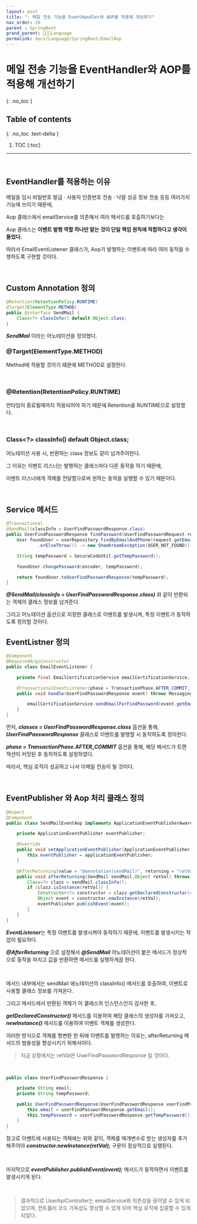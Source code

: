 ```yaml
---
layout: post
title: "· 메일 전송 기능을 EventHandler와 AOP를 적용해 개선하기"
nav_order: 20
parent : SpringBoot
grand_parent: 👩🏻‍💻Language
permalink: docs/Language/SpringBoot/EmailAop
---
```


# 메일 전송 기능을 EventHandler와 AOP를 적용해 개선하기
{: .no_toc }

## Table of contents
{: .no_toc .text-delta }

1. TOC
{:toc}

---

<br>




## EventHandler를 적용하는 이유

메일을 임시 비밀번호 발급 · 사용자 인증번호 전송 · 낙찰 성공 정보 전송 등등 여러가지 기능에 쓰이기 때문에,

Aop 클래스에서 emailService를 의존해서 여러 메서드를 호출하기보다는

Aop 클래스는 **이벤트 발행 역할 하나만 맡는 것이 단일 책임 원칙에 적합하다고 생각이 들었다.**

따라서 EmailEventListener 클래스가, Aop가 발행하는 이벤트에 따라 여러 동작을 수행하도록 구현할 것이다.

<br>

## Custom Annotation 정의

```java
@Retention(RetentionPolicy.RUNTIME)
@Target(ElementType.METHOD)
public @interface SendMail {
    Class<?> classInfo() default Object.class;
}

```

***SendMail*** 이라는 어노테이션을 정의했다.

### @Target(ElementType.METHOD)

Method에 적용할 것이기 떄문에 METHOD로 설정한다.

<br>

### @Retention(RetentionPolicy.RUNTIME)

런타임이 종료될때까지 적용되어야 하기 때문에 Retention을 RUNTIME으로 설정했다.

<br>

### Class<?> classInfo() default Object.class;

어노테이션 사용 시, 반환하는 class 정보도 같이 넘겨주어한다.

그 이유는 이벤트 리스너는 발행하는 클래스마다 다른 동작을 하기 때문에,

이벤트 리스너에게 객체를 전달함으로써 원하는 동작을 실행할 수 있기 때문이다.

<br>

## Service 메서드

```java
@Transactional
@SendMail(classInfo = UserFindPasswordResponse.class)
public UserFindPasswordResponse findPassword(UserFindPasswordRequest request) throws NoSuchAlgorithmException {
    User foundUser = userRepository.findByEmailAndPhone(request.getEmail(), request.getPhone())
            .orElseThrow(() -> new ShoeKreamException(USER_NOT_FOUND));

    String tempPassword = SecureCodeUtil.getTempPassword();

    foundUser.changePassword(encoder, tempPassword);

    return foundUser.toUserFindPasswordResponse(tempPassword);
}
```

***@SendMail(classInfo = UserFindPasswordResponse.class)*** 와 같이 반환되는 객체의 클래스 정보를 넘겨준다.

그리고 어노테이션 옵션으로 지정한 클래스로 이벤트를 발생시켜, 특정 이벤트가 동작하도록 정의할 것이다.



## EventListner 정의

```java
@Component
@RequiredArgsConstructor
public class EmailEventListener {

    private final EmailCertificationService emailCertificationService;

    @TransactionalEventListener(phase = TransactionPhase.AFTER_COMMIT, classes = UserFindPasswordResponse.class)
    public void handle(UserFindPasswordResponse event) throws MessagingException {

        emailCertificationService.sendEmailForFindPassword(event.getEmail(), event.getTempPassword());
    }
}
```

먼저, ***classes = UserFindPasswordResponse.class*** 옵션을 통해, ***UserFindPasswordResponse*** 클래스로 이벤트를 발행할 시 동작하도록 정의한다.

***phase = TransactionPhase.AFTER_COMMIT*** 옵션을 통해, 해당 메서드가 트랜잭션이 커밋된 후 동작하도록 설정하였다.

따라서, 핵심 로직이 성공하고 나서 이메일 전송이 될 것이다.

<br>



## EventPublisher 와 Aop 처리 클래스 정의

```java
@Aspect
@Component
public class SendMailEventAop implements ApplicationEventPublisherAware {

    private ApplicationEventPublisher eventPublisher;

    @Override
    public void setApplicationEventPublisher(ApplicationEventPublisher applicationEventPublisher) {
        this.eventPublisher = applicationEventPublisher;
    }

    @AfterReturning(value = "@annotation(sendMail)", returning = "retVal")
    public void afterReturning(SendMail sendMail,Object retVal) throws ....{
        Class<?> clazz = sendMail.classInfo();
        if (clazz.isInstance(retVal)) {
            Constructor<?> constructor = clazz.getDeclaredConstructor(retVal.getClass());
            Object event = constructor.newInstance(retVal);
            eventPublisher.publishEvent(event);
        }
    }
}
```



***EventListener***는 특정 이벤트를 발생시켜야 동작하기 때문에, 이벤트를 발생시키는 작업이 필요하다.

***@AfterReturning*** 으로 설정해서 ***@SendMail*** 어노테이션이 붙은 메서드가 정상적으로 동작을 마치고 값을 반환하면 메서드를 실행하게끔 한다.

<br>

메서드 내부에서는 sendMail 애노테이션의 classInfo() 메서드를 호출하여, 이벤트로 사용할 클래스 정보를 가져온다.

그리고 메서드에서 반환된 객체가 이 클래스의 인스턴스인지 검사한 후,

***getDeclaredConstructor()*** 메서드를 이용하여 해당 클래스의 생성자를 가져오고, ***newInstance()*** 메서드를 이용하여 이벤트 객체를 생성한다.

이러한 방식으로 객체를 형변환 한 뒤에 이벤트를 발행하는 이유는, afterReturning 메서드의 범용성을 향상시키기 위해서이다.

> 지금 상황에서는 retVal은 UserFindPasswordResponse 일 것이다.

<br>

```java
public class UserFindPasswordResponse {

    private String email;
    private String tempPassword;

    public UserFindPasswordResponse(UserFindPasswordResponse userFindPasswordResponse) {
        this.email = userFindPasswordResponse.getEmail();
        this.tempPassword = userFindPasswordResponse.getTempPassword();
    }
}
```

참고로 이벤트에 사용되는 객체에는 위와 같이, 객체를 매개변수로 받는 생성자를 추가해주어야 ***constructor.newInstance(retVal);*** 구문이 정상적으로 실행된다.

<br>

마지막으로  ***eventPublisher.publishEvent(event);*** 메서드가 동작하면서 이벤트를 발생시키게 된다.

<br>

> 결과적으로 UserApiController는 emailService와 의존성을 끊어낼 수 있게 되었으며, 컨트롤러 코드 가독성도 향상할 수 있게 되어 핵심 로직에 집중할 수 있게 되었다.


